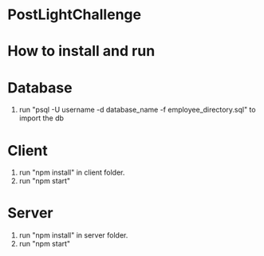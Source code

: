 # PostLightChallenge

# How to install and run

# Database

1. run "psql -U username -d database_name -f employee_directory.sql" to import the db

# Client

1. run "npm install" in client folder.
2. run "npm start"


# Server

1. run "npm install" in server folder.
2. run "npm start"



